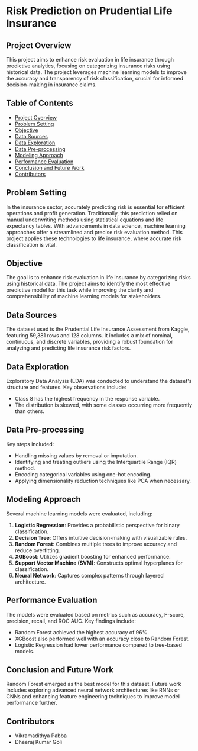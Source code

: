 # Risk Prediction on Prudential Life Insurance

## Project Overview

This project aims to enhance risk evaluation in life insurance through predictive analytics, focusing on categorizing insurance risks using historical data. The project leverages machine learning models to improve the accuracy and transparency of risk classification, crucial for informed decision-making in insurance claims.

## Table of Contents

- [Project Overview](#project-overview)
- [Problem Setting](#problem-setting)
- [Objective](#objective)
- [Data Sources](#data-sources)
- [Data Exploration](#data-exploration)
- [Data Pre-processing](#data-pre-processing)
- [Modeling Approach](#modeling-approach)
- [Performance Evaluation](#performance-evaluation)
- [Conclusion and Future Work](#conclusion-and-future-work)
- [Contributors](#contributors)

## Problem Setting

In the insurance sector, accurately predicting risk is essential for efficient operations and profit generation. Traditionally, this prediction relied on manual underwriting methods using statistical equations and life expectancy tables. With advancements in data science, machine learning approaches offer a streamlined and precise risk evaluation method. This project applies these technologies to life insurance, where accurate risk classification is vital.

## Objective

The goal is to enhance risk evaluation in life insurance by categorizing risks using historical data. The project aims to identify the most effective predictive model for this task while improving the clarity and comprehensibility of machine learning models for stakeholders.

## Data Sources

The dataset used is the Prudential Life Insurance Assessment from Kaggle, featuring 59,381 rows and 128 columns. It includes a mix of nominal, continuous, and discrete variables, providing a robust foundation for analyzing and predicting life insurance risk factors.

## Data Exploration

Exploratory Data Analysis (EDA) was conducted to understand the dataset's structure and features. Key observations include:
- Class 8 has the highest frequency in the response variable.
- The distribution is skewed, with some classes occurring more frequently than others.

## Data Pre-processing

Key steps included:
- Handling missing values by removal or imputation.
- Identifying and treating outliers using the Interquartile Range (IQR) method.
- Encoding categorical variables using one-hot encoding.
- Applying dimensionality reduction techniques like PCA when necessary.

## Modeling Approach

Several machine learning models were evaluated, including:
1. **Logistic Regression**: Provides a probabilistic perspective for binary classification.
2. **Decision Tree**: Offers intuitive decision-making with visualizable rules.
3. **Random Forest**: Combines multiple trees to improve accuracy and reduce overfitting.
4. **XGBoost**: Utilizes gradient boosting for enhanced performance.
5. **Support Vector Machine (SVM)**: Constructs optimal hyperplanes for classification.
6. **Neural Network**: Captures complex patterns through layered architecture.

## Performance Evaluation

The models were evaluated based on metrics such as accuracy, F-score, precision, recall, and ROC AUC. Key findings include:
- Random Forest achieved the highest accuracy of 96%.
- XGBoost also performed well with an accuracy close to Random Forest.
- Logistic Regression had lower performance compared to tree-based models.

## Conclusion and Future Work

Random Forest emerged as the best model for this dataset. Future work includes exploring advanced neural network architectures like RNNs or CNNs and enhancing feature engineering techniques to improve model performance further.

## Contributors

- Vikramadithya Pabba
- Dheeraj Kumar Goli
